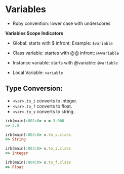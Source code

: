 # Variables

- Ruby convention: lower case with underscores

**Variables Scope Indicators**

- Global: starts with $ infront. Example: `$variable`

- Class variable: startes with @@ infront: `@@variable`

- Instance variable: starts with @variable: `@variable`

- Local Variable: `variable`


## Type Conversion:
- `<var>.to_i` converts to integer.
- `<var>.to_f` converts to float.
- `<var>.to_s` converts to string.

```rb
irb(main):001:0> x = 3.000
=> 3.0

irb(main):002:0> x.to_s.class
=> String

irb(main):003:0> x.to_i.class
=> Integer

irb(main):004:0> x.to_f.class
=> Float
```